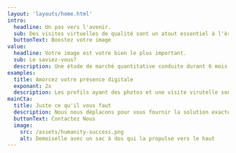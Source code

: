 ```yaml
---
layout: 'layouts/home.html'
intro:
  headline: Un pas vers l'avenir.
  sub: Des visites virtuelles de qualité sont un atout essentiel à l'ère digitale
  buttonText: Boostez votre image
value:
  headline: Votre image est votre bien le plus important.
  sub: Le saviez-vous?
  description: Une étude de marché quantitative conduite durant 6 mois par une firme de recherche indépendante afin de comprendre l'impact des tours virtuels sur l'intérêt croissant des consomateurs locaux.
examples:
  title: Amorcez votre présence digitale
  exponant: 2x
  description: Les profils ayant des photos et une visite virutelle sont deux fois plus propices de générer de l'intérêt.
mainCta:
  title: Juste ce qu'il vous faut
  description: Nous nous déplacons pour vous fournir la solution exacte dont vous auriez besoin.
  buttonText: Contactez Nous
  image:
    src: /assets/humanity-success.png
    alt: Demoiselle avec un sac à dos qui la propulse vers le haut
---
```

